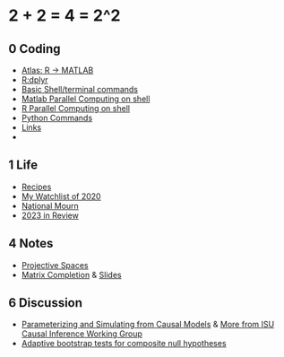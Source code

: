 # **2 + 2 = 4 = 2^2** 


## 0 Coding
- [Atlas: R -> MATLAB](coding/MATLAB-R-cheatsheet.md)
- [R:dplyr](coding/2020-04-14-dplyr.md)
- [Basic Shell/terminal commands](/coding/TerminalCommands.md)
- [Matlab Parallel Computing on shell](https://github.com/guzhiling/not-so-prime/tree/main/coding/matlab_parallel)
- [R Parallel Computing on shell](https://github.com/guzhiling/not-so-prime/tree/main/coding/r_parallel)
- [Python Commands](coding/python-commands.md)
- [Links](coding/Links.md)
- 
## 1 Life
- [Recipes](/blogs/Recipes.md)
- [My Watchlist of 2020](/blogs/watchlist2020.md)
- [National Mourn](/blogs/2020-04-04-nationalmorn.md)
- [2023 in Review](/blogs/2023-in-Review.md)

## 4 Notes
- [Projective Spaces](/blogs/ProjectiveSpace.pdf)
- [Matrix Completion](/blogs/MatrixCompletion_20221122/main.pdf) & [Slides](/blogs/MatrixCompletion_20221122/slides.pdf)

## 6 Discussion
- [Parameterizing and Simulating from Causal Models](https://github.com/calebleedy/ISU-Causal/blob/main/Presentations/ZG_053123.pdf) & [More from ISU Causal Inference Working Group](https://github.com/calebleedy/ISU-Causal/tree/main)
- [Adaptive bootstrap tests for composite null hypotheses](https://github.com/guzhiling/ISU-Causal/blob/main/Presentations/CIWG_20231128_MediationAnalysis_Zhiling.pdf)
